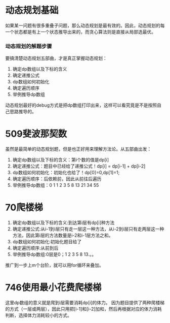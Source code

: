 # 动态规划基础
如果某一问题有很多重叠子问题，那么动态规划是最有效的。因此，动态规划的每一个状态都是有上一个状态推导出来的，而贪心算法则是直接从局部选最优。

### 动态规划的解题步骤
要搞清楚动态规划五部曲，才是真正掌握动态规划：
1. 确定dp数组以及下标的含义
2. 确定递推公式
3. dp数组如何初始化
4. 确定遍历顺序
5. 举例推导dp数组

动态规划最好的debug方式是把dp数组打印出来，这样可以看究竟是不是按照自己思路推导的。

# 509斐波那契数
虽然是最简单的动态规划题，但是也正好用来理解方法论。从五部曲出发：
1. 确定dp数组以及下标的含义：第i个数的值是dp[i]
2. 确定递推公式：题目中已经给了递推公式！dp[i] = dp[i-1] + dp[i-2]
3. dp数组如何初始化：初始化也给了！dp[0]=0,dp[1]=1;
4. 确定遍历顺序：后依赖前，因此从前往后遍历
5. 举例推导dp数组：0 1 1 2 3 5 8 13 21 34 55

# 70爬楼梯
1. 确定dp数组以及下标的含义:到达第i层有dp[i]种方法
2. 确定递推公式:从i-1到i层只有走一层这一种方法，从i-2到i层只有走两层这一种方法，因此第i层的方法数量是i-2和i-1层方法之和。
3. dp数组如何初始化:初始化题目给了
4. 确定遍历顺序:从前到后
5. 举例推导dp数组:0层是0；1 2 3 5 8 13.。。

推广到一步上m个台阶，就可以用for循环来叠加。

# 746使用最小花费爬楼梯
这里dp数组的意义就是爬到i层需要消耗dp[i]的体力。
因为题目提供了两种爬楼梯的方式（一层或两层），因此只用把[i-1]和[i-2]加和，然后再根据对应的体力消耗判断，选择体力消耗较小的方式。